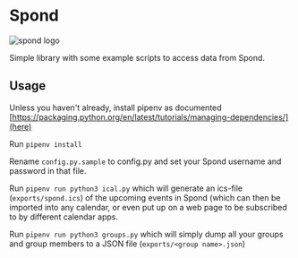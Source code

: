 # Spond
![spond logo](https://github.com/Olen/Spond/blob/main/images/spond-logo.png?raw=true)

Simple library with some example scripts to access data from Spond.

## Usage

Unless you haven't already, install pipenv as documented [https://packaging.python.org/en/latest/tutorials/managing-dependencies/](here)

Run `pipenv install`

Rename `config.py.sample` to config.py and set your Spond username and password in that file.

Run `pipenv run python3 ical.py` which will generate an ics-file (`exports/spond.ics`) of the upcoming events in Spond (which can then be imported into any calendar, or even put up on a web page to be subscribed to by different calendar apps.

Run `pipenv run python3 groups.py` which will simply dump all your groups and group members to a JSON file (`exports/<group name>.json`)
